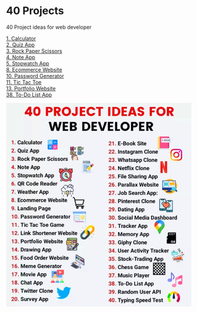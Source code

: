 # 40 Projects
 40 Project ideas for web developer

[1. Calculator](https://konisdesign.github.io/40-Projects/1.%20Calculator/) <br/>
[2. Quiz App](https://konisdesign.github.io/40-Projects/2.%20Quiz%20App/) <br/>
[3. Rock Paper Scissors](https://konisdesign.github.io/40-Projects/3.%20Rock%20Paper%20Scissors/) <br/>
[4. Note App](https://konisdesign.github.io/40-Projects/4.%20Note%20App/) <br/>
[5. Stopwatch App](https://konisdesign.github.io/40-Projects/5.%20Stopwatch%20App/) <br/>
[8. Ecommerce Website](https://konisdesign.github.io/40-Projects/8.%20Ecommerce%20Website/pages/) <br/>
[10. Password Generator](https://konisdesign.github.io/40-Projects/10.%20Password%20Generator/) <br/>
[11. Tic Tac Toe](https://konisdesign.github.io/40-Projects/11.%20Tic%20Tac%20Toe/) <br/>
[13. Portfolio Website](https://konisdesign.github.io/40-Projects/13.%20Portfolio%20Website/) <br/>
[38. To-Do List App](https://github.com/KonisDesign/40-Projects/tree/main/38.%20To-Do%20List%20App/frontend)


![alt text](https://raw.githubusercontent.com/KonisDesign/40-Projects/main/projects.JPG)
